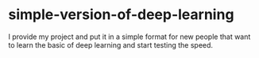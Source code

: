 # simple-version-of-deep-learning
I provide my project and put it in a simple format for new people that want to learn the basic of deep learning and start testing the speed. 
